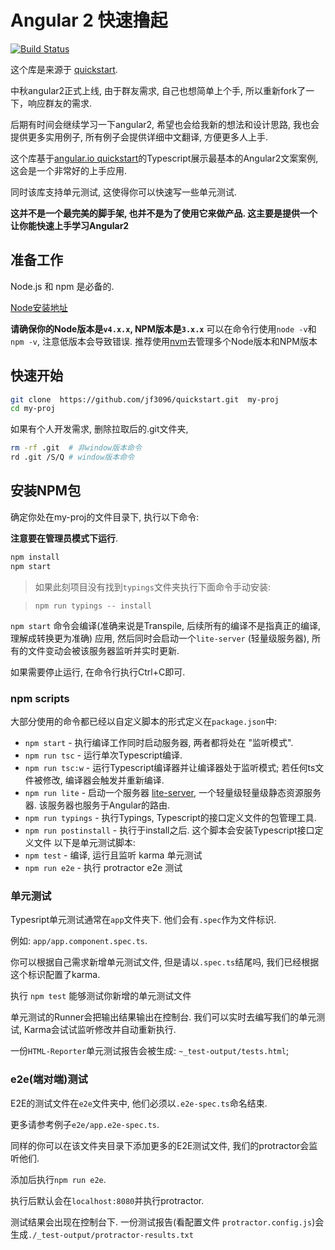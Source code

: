# Angular 2 快速撸起
[![Build Status][travis-badge]][travis-badge-url]

这个库是来源于 [quickstart](https://github.com/angular/quickstart). 

中秋angular2正式上线, 由于群友需求, 自己也想简单上个手, 所以重新fork了一下，响应群友的需求.

后期有时间会继续学习一下angular2, 希望也会给我新的想法和设计思路, 我也会提供更多实用例子, 所有例子会提供详细中文翻译, 方便更多人上手.

这个库基于[angular.io quickstart](https://angular.io/docs/ts/latest/quickstart.html)的Typescript展示最基本的Angular2文案案例, 这会是一个非常好的上手应用.

同时该库支持单元测试, 这使得你可以快速写一些单元测试.

**这并不是一个最完美的脚手架, 也并不是为了使用它来做产品. 这主要是提供一个让你能快速上手学习Angular2**

## 准备工作

Node.js 和 npm 是必备的.
    
<a href="https://docs.npmjs.com/getting-started/installing-node" target="_blank" title="Installing Node.js and updating npm">
Node安装地址</a>
 
**请确保你的Node版本是`v4.x.x`, NPM版本是`3.x.x`**
可以在命令行使用`node -v`和`npm -v`, 注意低版本会导致错误. 推荐使用[nvm](https://github.com/creationix/nvm)去管理多个Node版本和NPM版本

## 快速开始

```bash
git clone  https://github.com/jf3096/quickstart.git  my-proj
cd my-proj
```

如果有个人开发需求, 删除拉取后的.git文件夹,
```bash
rm -rf .git  # 非window版本命令
rd .git /S/Q # window版本命令
```

## 安装NPM包

确定你处在my-proj的文件目录下, 执行以下命令:

**注意要在管理员模式下运行**.

```bash
npm install
npm start
```

> 如果此刻项目没有找到`typings`文件夹执行下面命令手动安装:

> `npm run typings -- install`

`npm start` 命令会编译(准确来说是Transpile, 后续所有的编译不是指真正的编译, 理解成转换更为准确) 应用, 然后同时会启动一个`lite-server` (轻量级服务器), 所有的文件变动会被该服务器监听并实时更新.

如果需要停止运行, 在命令行执行Ctrl+C即可.

### npm scripts

大部分使用的命令都已经以自定义脚本的形式定义在`package.json`中:

* `npm start` - 执行编译工作同时启动服务器, 两者都将处在 "监听模式".
* `npm run tsc` - 运行单次Typescript编译.
* `npm run tsc:w` - 运行Typescript编译器并让编译器处于监听模式; 若任何ts文件被修改, 编译器会触发并重新编译.
* `npm run lite` - 启动一个服务器 [lite-server](https://www.npmjs.com/package/lite-server), 一个轻量级轻量级静态资源服务器. 该服务器也服务于Angular的路由.
* `npm run typings` - 执行Typings, Typescript的接口定义文件的包管理工具.
* `npm run postinstall` - 执行于install之后. 这个脚本会安装Typescript接口定义文件
以下是单元测试脚本:
* `npm test` - 编译, 运行且监听 karma 单元测试
* `npm run e2e` - 执行 protractor e2e 测试

### 单元测试
Typesript单元测试通常在`app`文件夹下. 他们会有`.spec`作为文件标识.

例如: `app/app.component.spec.ts`.

你可以根据自己需求新增单元测试文件, 但是请以`.spec.ts`结尾吗, 我们已经根据这个标识配置了karma.

执行 `npm test` 能够测试你新增的单元测试文件

单元测试的Runner会把输出结果输出在控制台.
我们可以实时去编写我们的单元测试, Karma会试试监听修改并自动重新执行.

一份`HTML-Reporter`单元测试报告会被生成: `~_test-output/tests.html`;

### e2e(端对端)测试

E2E的测试文件在`e2e`文件夹中, 他们必须以`.e2e-spec.ts`命名结束.

更多请参考例子`e2e/app.e2e-spec.ts`.

同样的你可以在该文件夹目录下添加更多的E2E测试文件, 我们的protractor会监听他们.

添加后执行`npm run e2e`.

执行后默认会在`localhost:8080`并执行protractor.

测试结果会出现在控制台下. 一份测试报告(看配置文件 `protractor.config.js`)会生成`./_test-output/protractor-results.txt`

[travis-badge]: https://travis-ci.org/angular/quickstart.svg?branch=master
[travis-badge-url]: https://travis-ci.org/angular/quickstart
